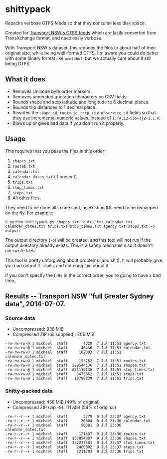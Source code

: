 # shittypack #

Repacks verbose GTFS feeds so that they consume less disk space.

Created for [Transport NSW's GTFS feeds](https://tdx.transportnsw.info/) which are lazily converted from TransXchange format, and needlessly verbose.

With Transport NSW's dataset, this reduces the files to about half of their original size, while being well-formed GTFS.  I'm aware you could do better with some binary format like `protobuf`, but we actually care about it still being GTFS.

## What it does ##

- Removes Unicode byte order markers.
- Removes unneeded quotation characters on CSV fields.
- Rounds shape and stop latitude and longitude to 6 decimal places.
- Rounds trip distances to 1 decimal place.
- Rewrites the `shape_id`, `route_id`, `trip_id` and `service_id` fields so that they use incremental numeric values, instead of `1.TA.12-556-sj2-1.1.R`.
- Blows up or gives bad data if you don't run it properly.

## Usage ##

This requires that you pass the files in this order:

1. `shapes.txt`
2. `routes.txt`
3. `calendar.txt`
4. `calendar_dates.txt` (if present)
5. `trips.txt`
6. `stop_times.txt`
7. `stops.txt`
8. All other files.

They need to be done all in one shot, as existing IDs need to be remapped on the fly.  For example:

```console
$ python shittypack.py shapes.txt routes.txt calendar.txt calendar_dates.txt trips.txt stop_times.txt agency.txt stops.txt -o output/
```

The output directory (`-o`) will be created, and this tool will not run if the output directory already exists.  This is a safety mechanism so it doesn't overwrite files.

This tool is pretty unforgiving about problems (and shit).  It will probably give you bad output if it fails, and not complain about it.

If you don't specify the files in the correct order, you're going to have a bad time.

## Results -- Transport NSW "full Greater Sydney data", 2014-07-07. ##

### Source data ###

- Uncompressed: 938 MiB
- Compressed ZIP (as supplied): 206 MiB

```
-rw-rw-rw-@ 1 michael  staff       4320  7 Jul 11:51 agency.txt
-rw-rw-rw-@ 1 michael  staff      46436  7 Jul 11:51 calendar.txt
-rw-rw-rw-@ 1 michael  staff     102093  7 Jul 11:51 calendar_dates.txt
-rw-rw-rw-@ 1 michael  staff     153752  7 Jul 11:51 routes.txt
-rw-rw-rw-@ 1 michael  staff  289544136  7 Jul 11:51 shapes.txt
-rw-rw-rw-@ 1 michael  staff  671119136  7 Jul 11:51 stop_times.txt
-rw-rw-rw-@ 1 michael  staff    3475362  7 Jul 11:51 stops.txt
-rw-rw-rw-@ 1 michael  staff   18790239  7 Jul 11:51 trips.txt
```

### Shitty-packed data ###

- Uncompressed: 458 MiB (49% of original)
- Compressed ZIP (zip -9): 111 MiB (54% of original)

```
-rw-r--r--+ 1 michael  staff       3779  9 Jul 23:37 agency.txt
-rw-r--r--+ 1 michael  staff      26804  9 Jul 23:36 calendar.txt
-rw-r--r--+ 1 michael  staff      56381  9 Jul 23:36 calendar_dates.txt
-rw-r--r--+ 1 michael  staff     121597  9 Jul 23:36 routes.txt
-rw-r--r--+ 1 michael  staff  137854807  9 Jul 23:36 shapes.txt
-rw-r--r--+ 1 michael  staff  332237581  9 Jul 23:37 stop_times.txt
-rw-r--r--+ 1 michael  staff    2460802  9 Jul 23:37 stops.txt
-rw-r--r--+ 1 michael  staff    7211783  9 Jul 23:36 trips.txt
```